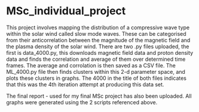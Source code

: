 # MSc_individual_project
This project involves mapping the distribution of a compressive wave type within the solar wind called slow mode waves. These can be categorised from their anticorrelation between the magnitude of the magnetic field and the plasma density of the solar wind. There are two .py files uploaded, the first is data_4000.py, this downloads magnetic field data and proton density data and finds the correlation and average of them over determined time frames. The average and corrolation is then saved as a CSV file. The ML_4000.py file then finds clusters within this 2-d parameter space, and plots these clusters in graphs. The 4000 in the title of both files indicates that this was the 4th iteration attempt at producing this data set.   

The final report - used for my final MSc project has also been uploaded. All graphs were generated using the 2 scripts referenced above.  
